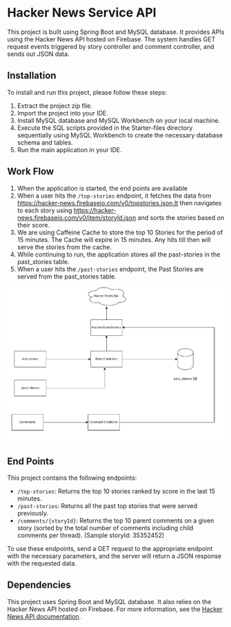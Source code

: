 # Hacker News Service API

This project is built using Spring Boot and MySQL database. It provides APIs using the Hacker News API hosted on Firebase. The system handles GET request events triggered by story controller and comment controller, and sends out JSON data.

## Installation

To install and run this project, please follow these steps:

1. Extract the project zip file.
2. Import the project into your IDE.
3. Install MySQL database and MySQL Workbench on your local machine.
4. Execute the SQL scripts provided in the Starter-files directory sequentially using MySQL Workbench to create the necessary database schema and tables.
5. Run the main application in your IDE.

## Work Flow

1. When the application is started, the end points are available
2. When a user hits the `/top-stories` endpoint, it fetches the data from https://hacker-news.firebaseio.com/v0/topstories.json.It then navigates to each story using https://hacker-news.firebaseio.com/v0/item/storyId.json and sorts the stories based on their score.
3. We are using Caffeine Cache to store the top 10 Stories for the period of 15 minutes. The Cache will expire in 15 minutes. Any hits till then will serve the stories from the cache.
4. While continuing to run, the application stores all the past-stories in the past_stories table.
5. When a user hits the `/past-stories` endpoint, the Past Stories are served from the past_stories table.

![](src/main/resources/flow.png)

## End Points

This project contains the following endpoints:

- `/top-stories`: Returns the top 10 stories ranked by score in the last 15 minutes.
- `/past-stories`: Returns all the past top stories that were served previously.
- `/comments/{storyId}`: Returns the top 10 parent comments on a given story (sorted by the total number of comments including child comments per thread). (Sample storyId: 35352452)

To use these endpoints, send a GET request to the appropriate endpoint with the necessary parameters, and the server will return a JSON response with the requested data.

## Dependencies

This project uses Spring Boot and MySQL database. It also relies on the Hacker News API hosted on Firebase. For more information, see the [Hacker News API documentation](https://github.com/HackerNews/API).
